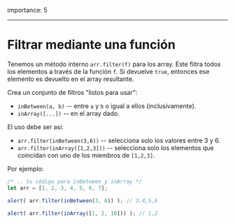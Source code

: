 importance: 5

---

# Filtrar mediante una función

Tenemos un método interno `arr.filter(f)` para los array. Este filtra todos los elementos a través de la función `f`. Si devuelve `true`, entonces ese elemento es devuelto en el array resultante.

Crea un conjunto de filtros "listos para usar":

- `inBetween(a, b)` -- entre `a` y `b` o igual a ellos (inclusivamente).
- `inArray([...])` -- en el array dado.

El uso debe ser así:

- `arr.filter(inBetween(3,6))` -- selecciona solo los valores entre 3 y 6.
- `arr.filter(inArray([1,2,3]))` -- selecciona solo los elementos que coincidan con uno de los miembros de `[1,2,3]`.

Por ejemplo:

```js
/* .. tu código para inBetween y inArray */
let arr = [1, 2, 3, 4, 5, 6, 7];

alert( arr.filter(inBetween(3, 6)) ); // 3,4,5,6

alert( arr.filter(inArray([1, 2, 10])) ); // 1,2
```
